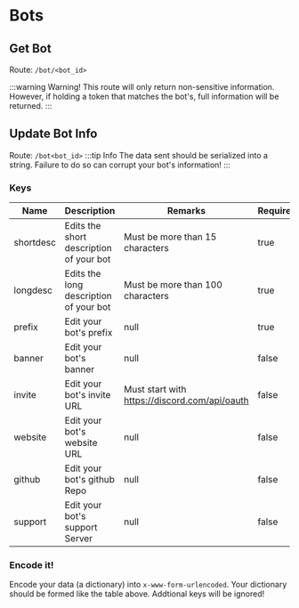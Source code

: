 # Bots
## Get Bot
Route: `/bot/<bot_id>` <Badge type='tip' text='GET' vertical='middle'/>

:::warning Warning!
This route will only return non-sensitive information. However, if holding a token that matches the bot's, full information will be returned.
:::
## Update Bot Info
Route: `/bot<bot_id>` <Badge type='tip' text='POST' vertical='middle'/>
:::tip Info
The data sent should be serialized into a string. Failure to do so can corrupt your bot's information!
:::
### Keys
| Name | Description | Remarks | Required? |
| --- | --- | --- | --- |
| shortdesc | Edits the short description of your bot | Must be more than 15 characters | true |
| longdesc | Edits the long description of your bot | Must be more than 100 characters | true |
| prefix | Edit your bot's prefix | null | true |
| banner | Edit your bot's banner | null | false |
| invite | Edit your bot's invite URL | Must start with https://discord.com/api/oauth |false | null |
| website | Edit your bot's website URL | null | false |
| github | Edit your bot's github Repo | null | false |
| support | Edit your bot's support Server | null | false |


### Encode it!
Encode your data (a dictionary) into `x-www-form-urlencoded`. Your dictionary should be formed like the table above. Addtional keys will be ignored!